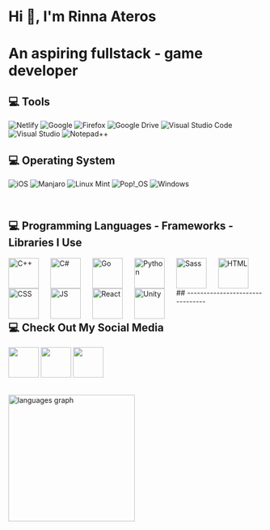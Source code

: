 <h1 align="left">Hi 👋, I'm Rinna Ateros </h1>
<h1 align="left">An aspiring fullstack - game developer</h1>

## 💻 Tools
![Netlify](https://img.shields.io/badge/netlify-%23000000.svg?style=for-the-badge&logo=netlify&logoColor=#00C7B7)
![Google](https://img.shields.io/badge/google-4285F4?style=for-the-badge&logo=google&logoColor=white)
![Firefox](https://img.shields.io/badge/Firefox-FF7139?style=for-the-badge&logo=Firefox-Browser&logoColor=white)
![Google Drive](https://img.shields.io/badge/Google%20Drive-4285F4?style=for-the-badge&logo=googledrive&logoColor=white)
![Visual Studio Code](https://img.shields.io/badge/Visual%20Studio%20Code-0078d7.svg?style=for-the-badge&logo=visual-studio-code&logoColor=white)
![Visual Studio](https://img.shields.io/badge/Visual%20Studio-5C2D91.svg?style=for-the-badge&logo=visual-studio&logoColor=white)
![Notepad++](https://img.shields.io/badge/Notepad++-90E59A.svg?style=for-the-badge&logo=notepad%2b%2b&logoColor=black)

## 💻 Operating System
![iOS](https://img.shields.io/badge/iOS-000000?style=for-the-badge&logo=ios&logoColor=white)
![Manjaro](https://img.shields.io/badge/Manjaro-35BF5C?style=for-the-badge&logo=Manjaro&logoColor=white)
![Linux Mint](https://img.shields.io/badge/Linux%20Mint-87CF3E?style=for-the-badge&logo=Linux%20Mint&logoColor=white)
![Pop!\_OS](https://img.shields.io/badge/Pop!_OS-48B9C7?style=for-the-badge&logo=Pop!_OS&logoColor=white)
![Windows](https://img.shields.io/badge/Windows-0078D6?style=for-the-badge&logo=windows&logoColor=white)

<br>

## 💻 Programming Languages - Frameworks - Libraries I Use
<img align="left" alt="C++" width="60px" style="padding-right:20px;" src="https://cdn.jsdelivr.net/gh/devicons/devicon@latest/icons/cplusplus/cplusplus-original.svg" />
<img align="left" alt="C#" width="60px" style="padding-right:20px;" src="https://cdn.jsdelivr.net/gh/devicons/devicon@latest/icons/csharp/csharp-original.svg" />
<img align="left" alt="Go" width="60px" style="padding-right:20px;" src="https://cdn.jsdelivr.net/gh/devicons/devicon@latest/icons/go/go-original.svg" />
<img align="left" alt="Python" width="60px" style="padding-right:20px;" src="https://cdn.jsdelivr.net/gh/devicons/devicon/icons/python/python-original.svg" />
<img align="left" alt="Sass" width="60px" style="padding-right:20px;" src="https://cdn.jsdelivr.net/gh/devicons/devicon/icons/sass/sass-original.svg" />
<img align="left" alt="HTML" width="60px" style="padding-right:20px;" src="https://cdn.jsdelivr.net/gh/devicons/devicon/icons/html5/html5-original.svg" />
<img align="left" alt="CSS" width="60px" style="padding-right:20px;" src="https://cdn.jsdelivr.net/gh/devicons/devicon/icons/css3/css3-original.svg" />
<img align="left" alt="JS" width="60px" style="padding-right:20px;" src="https://cdn.jsdelivr.net/gh/devicons/devicon/icons/javascript/javascript-original.svg" />
<img align="left" alt="React" width="60px" style="padding-right:20px;" src="https://cdn.jsdelivr.net/gh/devicons/devicon@latest/icons/react/react-original.svg" />
<img align="left" alt="Unity" width="60px" style="padding-right:20px;" src="https://cdn.jsdelivr.net/gh/devicons/devicon@latest/icons/unity/unity-original.svg" />


<br>
## --------------------------------

## 💻 Check Out My Social Media
<a href="https://www.facebook.com/profile.php?id=100027972971940"><img margin = auto width="60px" src="https://cdn.jsdelivr.net/gh/devicons/devicon/icons/facebook/facebook-original.svg" /></a>
<a href="https://discordapp.com/users/998457903692382248"><img width="60px" src="https://cdn.jsdelivr.net/gh/devicons/devicon/icons/discordjs/discordjs-original.svg" /></a>
<a href="https://www.linkedin.com/in/dutch-lenalu-197922253/"><img width="60px" src="https://cdn.jsdelivr.net/gh/devicons/devicon/icons/linkedin/linkedin-plain.svg" /></a>


<br>
<div><img src="https://github-readme-stats.vercel.app/api/top-langs?locale=en&hide_title=false&layout=compact&card_width=400&langs_count=10&theme=dracula&hide_border=false&username=itzaRinna" height="250" alt="languages graph"  /></div>
